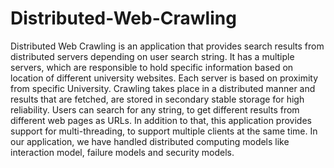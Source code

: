 # Distributed-Web-Crawling

Distributed Web Crawling is an application that provides search results from distributed servers depending on user search string. It has a multiple servers, which are responsible to hold specific information based on location of different university websites. Each server is based on proximity from specific University. Crawling takes place in a distributed manner and results that are fetched, are stored in secondary stable storage for high reliability. Users can search for any string, to get different results from different web pages as URLs. In addition to that, this application provides support for multi-threading, to support multiple clients at the same time. In our application, we have handled distributed computing models like interaction model, failure models and security models.
